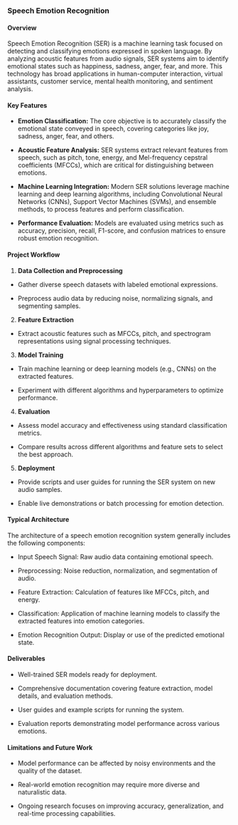 ### Speech Emotion Recognition
#### Overview
Speech Emotion Recognition (SER) is a machine learning task focused on detecting and classifying emotions expressed in spoken language. By analyzing acoustic features from audio signals, SER systems aim to identify emotional states such as happiness, sadness, anger, fear, and more. This technology has broad applications in human-computer interaction, virtual assistants, customer service, mental health monitoring, and sentiment analysis.

#### Key Features
- **Emotion Classification:** The core objective is to accurately classify the emotional state conveyed in speech, covering categories like joy, sadness, anger, fear, and others.

- **Acoustic Feature Analysis:** SER systems extract relevant features from speech, such as pitch, tone, energy, and Mel-frequency cepstral coefficients (MFCCs), which are critical for distinguishing between emotions.

- **Machine Learning Integration:** Modern SER solutions leverage machine learning and deep learning algorithms, including Convolutional Neural Networks (CNNs), Support Vector Machines (SVMs), and ensemble methods, to process features and perform classification.

- **Performance Evaluation:** Models are evaluated using metrics such as accuracy, precision, recall, F1-score, and confusion matrices to ensure robust emotion recognition.

#### Project Workflow
1. **Data Collection and Preprocessing**

- Gather diverse speech datasets with labeled emotional expressions.

- Preprocess audio data by reducing noise, normalizing signals, and segmenting samples.

2. **Feature Extraction**

- Extract acoustic features such as MFCCs, pitch, and spectrogram representations using signal processing techniques.

3. **Model Training**

- Train machine learning or deep learning models (e.g., CNNs) on the extracted features.

- Experiment with different algorithms and hyperparameters to optimize performance.

4. **Evaluation**

- Assess model accuracy and effectiveness using standard classification metrics.

- Compare results across different algorithms and feature sets to select the best approach.

5. **Deployment**

- Provide scripts and user guides for running the SER system on new audio samples.

- Enable live demonstrations or batch processing for emotion detection.

#### Typical Architecture
The architecture of a speech emotion recognition system generally includes the following components:

- Input Speech Signal: Raw audio data containing emotional speech.

- Preprocessing: Noise reduction, normalization, and segmentation of audio.

- Feature Extraction: Calculation of features like MFCCs, pitch, and energy.

- Classification: Application of machine learning models to classify the extracted features into emotion categories.

- Emotion Recognition Output: Display or use of the predicted emotional state.

#### Deliverables
- Well-trained SER models ready for deployment.

- Comprehensive documentation covering feature extraction, model details, and evaluation methods.

- User guides and example scripts for running the system.

- Evaluation reports demonstrating model performance across various emotions.

#### Limitations and Future Work
- Model performance can be affected by noisy environments and the quality of the dataset.

- Real-world emotion recognition may require more diverse and naturalistic data.

- Ongoing research focuses on improving accuracy, generalization, and real-time processing capabilities.